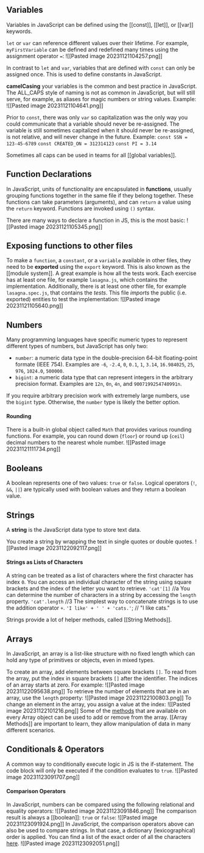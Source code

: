 
## Variables

Variables in JavaScript can be defined using the [[const]], [[let]], or [[var]] keywords.

`let` or `var` can reference different values over their lifetime. For example, `myFirstVariable` can be defined and redefined many times using the assignment operator `=`:
![[Pasted image 20231121104257.png]]

In contrast to `let` and `var`, variables that are defined with `const` can only be assigned once. This is used to define constants in JavaScript.

**camelCasing** your variables is the common and best practice in JavaScript. The ALL_CAPS style of naming is not as common in JavaScript, but will still serve, for example, as aliases for magic numbers or string values. Example:
![[Pasted image 20231121104641.png]]

Prior to `const`, there was only `var` so capitalization was the only way you could communicate that a variable should never be re-assigned. The variable is still sometimes capitalized when it should never be re-assigned, is not relative, and will never change in the future. Example:
`const SSN = 123-45-6789`
`const CREATED_ON = 312314123`
`const PI = 3.14`

Sometimes all caps can be used in teams for all [[global variables]].

## Function Declarations

In JavaScript, units of functionality are encapsulated in **functions**, usually grouping functions together in the same file if they belong together. These functions can take parameters (arguments), and can `return` a value using the `return` keyword. Functions are invoked using `()` syntax.

There are many ways to declare a function in JS, this is the most basic:
![[Pasted image 20231121105345.png]]

## Exposing functions to other files

To make a `function`, a `constant`, or a `variable` available in other files, they need to be **exported** using the `export` keyword. This is also known as the [[module system]]. A great example is how all the tests work. Each exercise has at least one file, for example `lasagna.js`, which contains the implementation. Additionally, there is at least one other file, for example `lasagna.spec.js`, that contains the *tests*. This file *imports* the public (i.e. exported) entities to test the implementation:
![[Pasted image 20231121105640.png]]


## Numbers
Many programming languages have specific numeric types to represent different types of numbers, but JavaScript has only two:
- `number`: a numeric data type in the double-precision 64-bit floating-point formate (IEEE 754). Examples are `-6`, `-2.4`, `0`, `0.1`, `1`, `3.14`, `16.984025`, `25`, `976`, `1024.0`, `500000`.
- `bigint`: a numeric data type that can represent integers in the arbitrary precision format. Examples are `12n`, `0n`, `4n`, and `9007199254740991n`.

If you require arbitrary precision work with extremely large numbers, use the `bigint` type. Otherwise, the `number` type is likely the better option.

#### Rounding
There is a built-in global object called `Math` that provides various rounding functions. For example, you can round down (`floor`) or round up (`ceil`) decimal numbers to the nearest whole number.
![[Pasted image 20231121111734.png]]

## Booleans
A boolean represents one of two values: `true` or `false`. Logical operators (`!`, `&&`, `||`) are typically used with boolean values and they return a boolean value.
## Strings
A **string** is the JavaScript data type to store text data.

You create a string by wrapping the text in single quotes or double quotes. 
![[Pasted image 20231122092117.png]]

#### Strings as Lists of Characters
A string can be treated as a list of characters where the first character has index `0`. You can access an individual character of the string using square brackets and the index of the letter you want to retrieve.
`'cat'[1]` //a
You can determine the number of characters in a string by accessing the `length` property.
`'cat'.length` //3
The simplest way to concatenate strings is to use the addition operator `+`.
`'I like' + ' ' + 'cats.'`; // "I like cats."

Strings provide a lot of helper methods, called [[String Methods]].
## Arrays
In JavaScript, an array is a list-like structure with no fixed length which can hold any type of primitives or objects, even in mixed types.

To create an array, add elements between square brackets `[]`. To read from the array, put the index in square brackets `[]` after the identifier. The indices of an array starts at zero. For example:
![[Pasted image 20231122095638.png]]
To retrieve the number of elements that are in an array, use the `length` property:
![[Pasted image 20231122100803.png]]
To change an element in the array, you assign a value at the index:
![[Pasted image 20231122101216.png]]
Some of the [methods](https://developer.mozilla.org/en-US/docs/Web/JavaScript/Reference/Global_Objects/Array) that are available on every Array object can be used to add or remove from the array. [[Array Methods]] are important to learn, they allow manipulation of data in many different scenarios.


## Conditionals & Operators
A common way to conditionally execute logic in JS is the if-statement. The code block will only be executed if the condition evaluates to `true`.
![[Pasted image 20231123091707.png]]

#### Comparison Operators
In JavaScript, numbers can be compared using the following relational and equality operators:
![[Pasted image 20231123091846.png]]
The comparison result is always a [[boolean]]: `true` or `false`:
![[Pasted image 20231123091924.png]]
In JavaScript, the comparison operators above can also be used to compare strings. In that case, a dictionary (lexicographical) order is applied. You can find a list of the exact order of all the characters [here](https://www.fileformat.info/info/charset/UTF-16/list.htm).
![[Pasted image 20231123092051.png]]
